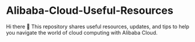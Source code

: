 # Alibaba-Cloud-Useful-Resources
Hi there 👋 This repository shares useful resources, updates, and tips to help you navigate the world of cloud computing with Alibaba Cloud.
